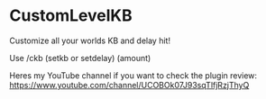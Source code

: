 # CustomLevelKB

Customize all your worlds KB and delay hit!

Use /ckb (setkb or setdelay) (amount)

Heres my YouTube channel if you want to check the plugin review: https://www.youtube.com/channel/UCOBOk07J93sqTlfjRzjThyQ
